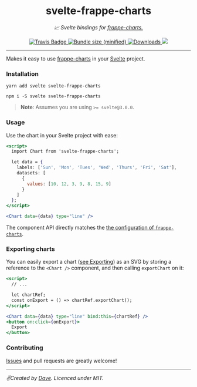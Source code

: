 <div align="center" margin="0 auto 20px">
  <h1>svelte-frappe-charts</h1>
  <p style="font-style: italic;">📈 Svelte bindings for <a href="https://frappe.io/charts">frappe-charts.</a></p>
  <div>
    <a href='https://travis-ci.org/himynameisdave/svelte-frappe-charts'>
        <img src="https://api.travis-ci.org/himynameisdave/svelte-frappe-charts.svg?branch=master" alt="Travis Badge" />
    </a>
    <a href="https://bundlephobia.com/result?p=svelte-frappe-charts">
        <img src="https://img.shields.io/bundlephobia/min/svelte-frappe-charts.svg" alt="Bundle size (minified)" />
    </a>
    <a href="https://www.npmjs.com/package/svelte-frappe-charts">
        <img src="https://img.shields.io/npm/dm/svelte-frappe-charts.svg" alt="Downloads">
    </a>
    <a href="https://app.fossa.io/projects/git%2Bgithub.com%2Fhimynameisdave%2Fsvelte-frappe-charts?ref=badge_shield" alt="FOSSA Status">
      <img src="https://app.fossa.io/api/projects/git%2Bgithub.com%2Fhimynameisdave%2Fsvelte-frappe-charts.svg?type=shield"/>
    </a>
  </div>
</div>

---


Makes it easy to use [frappe-charts](https://frappe.io/charts) in your [Svelte](https://svelte.dev/) project.

### Installation

```
yarn add svelte svelte-frappe-charts

npm i -S svelte svelte-frappe-charts
```

> **Note**: Assumes you are using `>= svelte@3.0.0`.

### Usage

Use the chart in your Svelte project with ease:

```jsx
<script>
  import Chart from 'svelte-frappe-charts';

  let data = {
    labels: ['Sun', 'Mon', 'Tues', 'Wed', 'Thurs', 'Fri', 'Sat'],
    datasets: [
      {
        values: [10, 12, 3, 9, 8, 15, 9]
      }
    ]
  };
</script>

<Chart data={data} type="line" />
```

The component API directly matches the [the configuration of `frappe-charts`](https://frappe.io/charts/docs/reference/configuration).

### Exporting charts

You can easily export a chart ([see Exporting](https://frappe.io/charts/docs/exporting/images)) as an SVG by storing a reference to the `<Chart />` component, and then calling `exportChart` on it:

```jsx
<script>
  // ...

  let chartRef;
  const onExport = () => chartRef.exportChart();
</script>

<Chart data={data} type="line" bind:this={chartRef} />
<button on:click={onExport}>
  Export
</button>
```

### Contributing

[Issues](https://github.com/himynameisdave/svelte-frappe-charts/issues/new) and pull requests are greatly welcome!

---

_✌️Created by [Dave](http://himynameisdave.com). Licenced under MIT._

